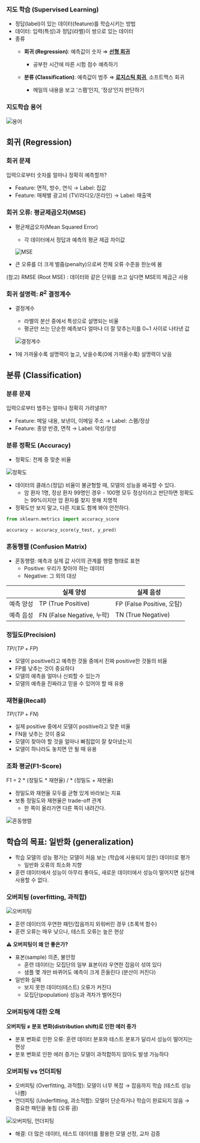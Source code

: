 ### 지도 학습 (Supervised Learning)

- 정답(label)이 있는 데이터(feature)를 학습시키는 방법
- 데이터: 입력(특성)과 정답(라벨)이 쌍으로 있는 데이터
- 종류
    - **회귀 (Regression)**: 예측값이 숫자
      ⇒ **[선형 회귀](linear-regression.md)**
      - 공부한 시간에 따른 시험 점수 예측하기

    - **분류 (Classification)**: 예측값이 범주
      ⇒ **[로지스틱 회귀](logistic-regression.md)**, 소프트맥스 회귀
      - 메일의 내용을 보고 ‘스팸’인지, ‘정상’인지 판단하기

### 지도학습 용어

![용어](../images/supervised-learning_1.png)

## 회귀 (Regression)

### 회귀 문제

입력으로부터 숫자를 얼마나 정확히 예측할까?

- Feature: 면적, 방수, 연식 → Label: 집값
- Feature: 매체별 광고비 (TV/라디오/온라인) → Label: 매출액

### 회귀 오류: 평균제곱오차(MSE)

- 평균제곱오차(Mean Squared Error)
    - 각 데이터에서 정답과 예측의 평균 제곱 차이값

    ![MSE](../images/supervised-learning_2.png)

- 큰 오류를 더 크게 벌줌(penalty)으로써 전체 오류 수준을 한눈에 봄

(참고) RMSE (Root MSE) : 데이터와 같은 단위를 쓰고 싶다면 MSE의 제곱근 사용

### 회귀 설명력: $R^2$ 결정계수

- 결정계수
    - 라벨의 분산 중에서 특성으로 설명되는 비율
    - 평균만 쓰는 단순한 예측보다 얼마나 더 잘 맞추는지를 0~1 사이로 나타낸 값

    ![결정계수](../images/supervised-learning_3.png)

- 1에 가까울수록 설명력이 높고,
낮을수록(0에 가까울수록) 설명력이 낮음

## 분류 (Classification)

### 분류 문제

입력으로부터 범주는 얼마나 정확히 가려낼까?

- Feature: 메일 내용, 보낸이, 이메일 주소 → Label: 스팸/정상
- Feature: 종양 반경, 면적 → Label: 악성/양성

### 분류 정확도 (Accuracy)

- 정확도: 전체 중 맞춘 비율

![정확도](../images/supervised-learning_4.png)

- 데이터의 클래스(정답) 비율이 불균형할 때, 모델의 성능을 왜곡할 수 있다.
    - 암 환자 1명, 정상 환자 99명인 경우 - 100명 모두 정상이라고 판단하면 정확도는 99%이지만 암 환자를 찾지 못해 치명적
- 정확도만 보지 말고, 다른 지표도 함께 봐야 안전하다.

```python
from sklearn.metrics import accuracy_score

accuracy = accuracy_score(y_test, y_pred)
```

### 혼동행렬 (Confusion Matrix)

- 혼동행렬: 예측과 실제 값 사이의 관계를 행렬 형태로 표현
  - Positive: 우리가 찾아야 하는 데이터
  - Negative: 그 외의 대상

|  | 실제 양성 | 실제 음성 |
| --- | --- | --- |
| 예측 양성 | TP (True Positive) | FP (False Positive, 오탐) |
| 예측 음성 | FN (False Negative, 누락) | TN (True Negative) |

### 정밀도(Precision)

$TP / (TP + FP)$

- 모델이 positive라고 예측한 것들 중에서 진짜 positive한 것들의 비율
- FP를 낮추는 것이 중요하다
- 모델의 예측을 얼마나 신뢰할 수 있는가
- 모델의 예측을 진짜라고 믿을 수 있어야 할 때 유용

### 재현율(Recall)

$TP / (TP + FN)$

- 실제 positive 중에서 모델이 positive라고 맞춘 비율
- FN을 낮추는 것이 중요
- 모델이 찾아야 할 것을 얼마나 빠짐없이 잘 찾아냈는지
- 모델이 하나라도 놓치면 안 될 때 유용

### 조화 평균(F1-Score)

F1 = 2 * (정밀도 * 재현율) / * (정밀도 + 재현율)

- 정밀도와 재현율 모두를 균형 있게 바라보는 지표
- 보통 정밀도와 재현율은 trade-off 관계
    - 한 쪽이 올라가면 다른 쪽이 내려간다.

![혼동행렬](../images/supervised-learning_5.png)


## 학습의 목표: 일반화 (generalization)
- 학습 모델의 성능 평가는 모델이 처음 보는 (학습에 사용되지 않은) 데이터로 평가
    - 일반화 오류의 최소화 지향
- 훈련 데이터에서 성능이 아무리 좋아도, 새로운 데이터에서 성능이 떨어지면 실전에 사용할 수 없다.

### 오버피팅 (overfitting, 과적합)

![오버피팅](../images/supervised-learning_6.png)

- 훈련 데이터의 우연한 패턴/잡음까지 외워버린 경우 (초록색 함수)
- 훈련 오류는 매우 낮으나, 테스트 오류는 높은 현상

**⚠️ 오버피팅이 왜 안 좋은가?**

- 표본(sample) 의존, 불안정
    - 훈련 데이터는 모집단의 일부 표본이라 우연한 잡음이 섞여 있다
    - 샘플 몇 개만 바뀌어도 예측이 크게 흔들린다 (분산이 커진다)
- 일반화 실패
    - 보지 못한 데이터(테스트) 오류가 커진다
    - 모집단(population) 성능과 격차가 벌어진다

### 오버피팅에 대한 오해

**오버피팅 ≠ 분포 변화(distribution shift)로 인한 에러 증가**

- 분포 변화로 인한 오류: 훈련 데이터 분포와 테스트 분포가 달라서 성능이 떨어지는 현상
- 분포 변화로 인한 에러 증가는 모델이 과적합하지 않아도 발생 가능하다

### 오버피팅 vs 언더피팅

- 오버피팅 (Overfitting, 과적합): 모델이 너무 복잡 → 잡음까지 학습 (테스트 성능 나쁨)
- 언더피팅 (Underfitting, 과소적합): 모델이 단순하거나 학습이 완료되지 않음 → 중요한 패턴을 놓침 (오류 큼)

![오버피팅, 언더피팅](../images/supervised-learning_7.png)

- 해결: 더 많은 데이터, 테스트 데이터를 활용한 모델 선정, 교차 검증
